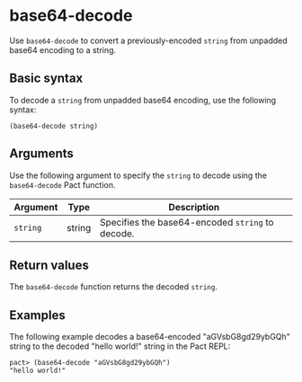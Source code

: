# base64-decode

Use `base64-decode` to convert a previously-encoded `string` from unpadded base64 encoding to a string.

## Basic syntax

To decode a `string` from unpadded base64 encoding, use the following syntax:

```pact
(base64-decode string)
```

## Arguments

Use the following argument to specify the `string` to decode using the `base64-decode` Pact function.

| Argument | Type | Description |
| --- | --- | --- |
| `string` | string | Specifies the base64-encoded `string` to decode. |

## Return values

The `base64-decode` function returns the decoded `string`.

## Examples

The following example decodes a base64-encoded "aGVsbG8gd29ybGQh" string to the decoded "hello world!" string in the Pact REPL:

```pact
pact> (base64-decode "aGVsbG8gd29ybGQh")
"hello world!"
```
